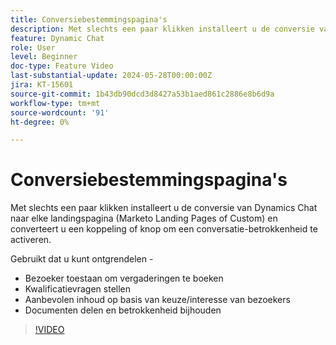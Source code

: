 ```yaml
---
title: Conversiebestemmingspagina's
description: Met slechts een paar klikken installeert u de conversie van Dynamics Chat naar elke landingspagina (Marketo Landing Pages of Custom) en converteert u een koppeling of knop om een conversatie-betrokkenheid te activeren.
feature: Dynamic Chat
role: User
level: Beginner
doc-type: Feature Video
last-substantial-update: 2024-05-28T00:00:00Z
jira: KT-15601
source-git-commit: 1b43db90dcd3d8427a53b1aed861c2886e8b6d9a
workflow-type: tm+mt
source-wordcount: '91'
ht-degree: 0%

---
```



# Conversiebestemmingspagina&#39;s

Met slechts een paar klikken installeert u de conversie van Dynamics Chat naar elke landingspagina (Marketo Landing Pages of Custom) en converteert u een koppeling of knop om een conversatie-betrokkenheid te activeren.

Gebruikt dat u kunt ontgrendelen -

- Bezoeker toestaan om vergaderingen te boeken
- Kwalificatievragen stellen
- Aanbevolen inhoud op basis van keuze/interesse van bezoekers
- Documenten delen en betrokkenheid bijhouden

>[!VIDEO](https://video.tv.adobe.com/v/3429414/?learn=on)
